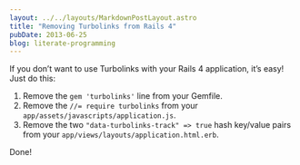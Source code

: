 ```yaml
---
layout: ../../layouts/MarkdownPostLayout.astro
title: "Removing Turbolinks from Rails 4"
pubDate: 2013-06-25
blog: literate-programming
---
```



If you don’t want to use Turbolinks with your Rails 4 application, it’s easy! Just do this:

1. Remove the `gem 'turbolinks'` line from your Gemfile.
2. Remove the `//= require turbolinks` from your `app/assets/javascripts/application.js`.
3. Remove the two `"data-turbolinks-track" => true` hash key/value pairs from your `app/views/layouts/application.html.erb`.

Done!

